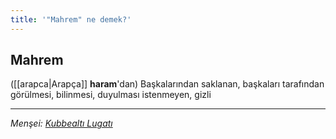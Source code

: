 ```yaml
---
title: '"Mahrem" ne demek?'
---
```


## Mahrem
([[arapca|Arapça]] **haram**'dan) Başkalarından saklanan, başkaları tarafından görülmesi, bilinmesi, duyulması istenmeyen, gizli

---
*Menşei: [Kubbealtı Lugatı](https://www.lugatim.com/s/Mahrem)*